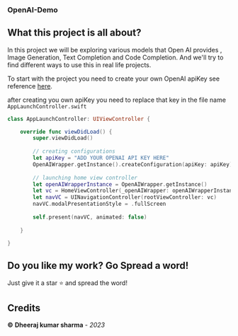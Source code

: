 ### OpenAI-Demo
## What this project is all about?
In this project we will be exploring various models that Open AI provides , Image Generation, Text Completion and Code Completion. And we'll try to find different ways to use this in real life projects.

To start with the project you need to create your own OpenAI apiKey see reference [here](https://beta.openai.com/login/).

after creating you own apiKey you need to replace that key in the file name ``` AppLaunchController.swift ```

``` swift
class AppLaunchController: UIViewController {

    override func viewDidLoad() {
        super.viewDidLoad()
        
        // creating configurations
        let apiKey = "ADD YOUR OPENAI API KEY HERE"
        OpenAIWrapper.getInstance().createConfiguration(apiKey: apiKey)
        
        // launching home view controller
        let openAIWrapperInstance = OpenAIWrapper.getInstance()
        let vc = HomeViewController(_openAIWrapper: openAIWrapperInstance)
        let navVC = UINavigationController(rootViewController: vc)
        navVC.modalPresentationStyle = .fullScreen
        
        self.present(navVC, animated: false)
        
    }
    
}

```

## Do you like my work? Go Spread a word!
Just give it a star ⭐️ and spread the word!

## Credits
**©** **Dheeraj kumar sharma** - *2023*
